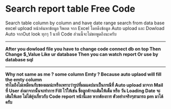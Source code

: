 # Search report table Free Code 
Search table column by column and have date range search from data base excel upload
หน้าค้นหาข้อมูล รีพอต จาก Excel โดยดึงข้อมูล Auto upload และ Dowload Auto จากOut look ทุกๆ 1 นาที Code ส่วนนี้จะไม่ขอพูดถึงนะครับ
<hr>
<b> After you dowload file you have to change code connect db on top Then Change $_Value Like ur database Then you can watch report Or use by database sql </b>
<hr>
<b>Why not same as me ? some column Emty ? Because auto uplaod will fill the emty column<b> <br>
ทำไมถึงไม่เหมือนกับของผมน่ะหรือเพราะว่ารูปที่ผมแคปมาเป็นกรณีที่ Auto upload มาจาก Mail ที่ User ส่งมาจากนั้นจะทำการ Fill ไว้ให้เช่น ชื่อลูกค้าจะเติมให้เต็ม หรือ วัน Loading Date จะเติมให้เลย ไม่ได้ยุ่งเกี่ยวกับ Code report หน้านี้เลย หากต้องการ ตัวอย่างจริงๆสามารถ pm มาได้ครับ
